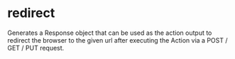 # redirect

Generates a Response object that can be used as the action output to redirect the browser to the given url after executing the Action via a POST / GET / PUT request.
